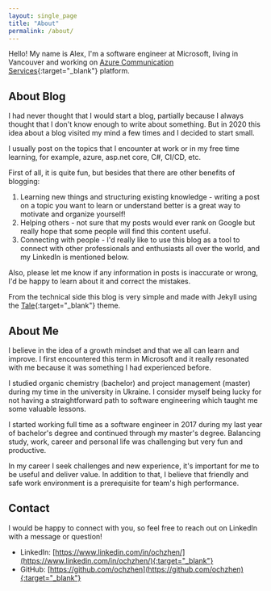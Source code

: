 ```yaml
---
layout: single_page
title: "About"
permalink: /about/
---
```


Hello! My name is Alex, I'm a software engineer at Microsoft, living in Vancouver and working on [Azure Communication Services](https://azure.microsoft.com/en-ca/services/communication-services/){:target="_blank"} platform.

## About Blog

I had never thought that I would start a blog, partially because I always thought that I don't know enough to write about something. But in 2020 this idea about a blog visited my mind a few times and I decided to start small.

I usually post on the topics that I encounter at work or in my free time learning, for example, azure, asp.net core, C#, CI/CD, etc.

First of all, it is quite fun, but besides that there are other benefits of blogging:

1. Learning new things and structuring existing knowledge - writing a post on a topic you want to learn or understand better is a great way to motivate and organize yourself!
2. Helping others - not sure that my posts would ever rank on Google but really hope that some people will find this content useful.
3. Connecting with people - I'd really like to use this blog as a tool to connect with other professionals and enthusiasts all over the world, and my LinkedIn is mentioned below.

Also, please let me know if any information in posts is inaccurate or wrong, I'd be happy to learn about it and correct the mistakes.

From the technical side this blog is very simple and made with Jekyll using the [Tale](https://github.com/chesterhow/tale/){:target="_blank"} theme.

## About Me

I believe in the idea of a growth mindset and that we all can learn and improve. I first encountered this term in Microsoft and it really resonated with me because it was something I had experienced before.

I studied organic chemistry (bachelor) and project management (master) during my time in the university in Ukraine. I consider myself being lucky for not having a straightforward path to software engineering which taught me some valuable lessons.

I started working full time as a software engineer in 2017 during my last year of bachelor's degree and continued through my master's degree. Balancing study, work, career and personal life was challenging but very fun and productive.

In my career I seek challenges and new experience, it's important for me to be useful and deliver value. In addition to that, I believe that friendly and safe work environment is a prerequisite for team's high performance.

## Contact

I would be happy to connect with you, so feel free to reach out on LinkedIn with a message or question!

- LinkedIn: [https://www.linkedin.com/in/ochzhen/](https://www.linkedin.com/in/ochzhen/){:target="_blank"}
- GitHub: [https://github.com/ochzhen](https://github.com/ochzhen){:target="_blank"}
